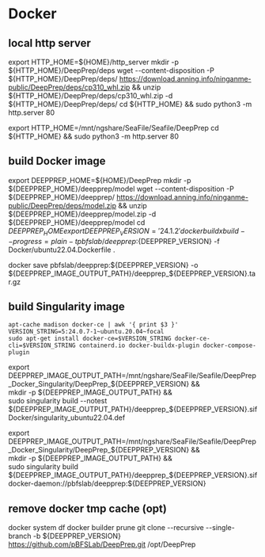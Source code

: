 # Docker

## local http server
export HTTP_HOME=${HOME}/http_server
mkdir -p ${HTTP_HOME}/DeepPrep/deps
wget --content-disposition -P ${HTTP_HOME}/DeepPrep/deps/ https://download.anning.info/ninganme-public/DeepPrep/deps/cp310_whl.zip && unzip ${HTTP_HOME}/DeepPrep/deps/cp310_whl.zip -d ${HTTP_HOME}/DeepPrep/deps/
cd ${HTTP_HOME} && sudo python3 -m http.server 80

export HTTP_HOME=/mnt/ngshare/SeaFile/Seafile/DeepPrep
cd ${HTTP_HOME} && sudo python3 -m http.server 80

## build Docker image
export DEEPPREP_HOME=${HOME}/DeepPrep
mkdir -p ${DEEPPREP_HOME}/deepprep/model
wget --content-disposition -P ${DEEPPREP_HOME}/deepprep/ https://download.anning.info/ninganme-public/DeepPrep/deps/model.zip && unzip ${DEEPPREP_HOME}/deepprep/model.zip -d ${DEEPPREP_HOME}/deepprep/model
cd ${DEEPPREP_HOME}
export DEEPPREP_VERSION='24.1.2'
docker buildx build --progress=plain -t pbfslab/deepprep:${DEEPPREP_VERSION} -f Docker/ubuntu22.04.Dockerfile .

docker save pbfslab/deepprep:${DEEPPREP_VERSION} -o ${DEEPPREP_IMAGE_OUTPUT_PATH}/deepprep_${DEEPPREP_VERSION}.tar.gz

## build Singularity image
```
apt-cache madison docker-ce | awk '{ print $3 }'
VERSION_STRING=5:24.0.7-1~ubuntu.20.04~focal
sudo apt-get install docker-ce=$VERSION_STRING docker-ce-cli=$VERSION_STRING containerd.io docker-buildx-plugin docker-compose-plugin
```

export DEEPPREP_IMAGE_OUTPUT_PATH=/mnt/ngshare/SeaFile/Seafile/DeepPrep_Docker_Singularity/DeepPrep_${DEEPPREP_VERSION} && \
mkdir -p ${DEEPPREP_IMAGE_OUTPUT_PATH} && \
sudo singularity build --notest ${DEEPPREP_IMAGE_OUTPUT_PATH}/deepprep_${DEEPPREP_VERSION}.sif Docker/singularity_ubuntu22.04.def

export DEEPPREP_IMAGE_OUTPUT_PATH=/mnt/ngshare/SeaFile/Seafile/DeepPrep_Docker_Singularity/DeepPrep_${DEEPPREP_VERSION} && \
mkdir -p ${DEEPPREP_IMAGE_OUTPUT_PATH} && \
sudo singularity build ${DEEPPREP_IMAGE_OUTPUT_PATH}/deepprep_${DEEPPREP_VERSION}.sif docker-daemon://pbfslab/deepprep:${DEEPPREP_VERSION}

## remove docker tmp cache (opt)
docker system df
docker builder prune
git clone --recursive --single-branch -b ${DEEPPREP_VERSION} https://github.com/pBFSLab/DeepPrep.git /opt/DeepPrep
